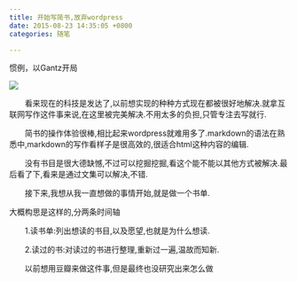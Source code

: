 ```yaml
---
title: 开始写简书,放弃wordpress
date: 2015-08-23 14:35:05 +0800
categories: 随笔

---
```

<p>惯例，以Gantz开局</p><div class="image-package"><img src="/images/698777-430be2497960c5a0.png" data-original-src="http://upload-images.jianshu.io/upload_images/698777-430be2497960c5a0.png" data-image-slug="430be2497960c5a0" data-width="800" data-height="800"><br><div class="image-caption"></div></div><p>　　看来现在的科技是发达了,以前想实现的种种方式现在都被很好地解决.就拿互联网写作这件事来说,在这里被完美解决.不用太多的负担,只管专注去写就行.</p><p>　　简书的操作体验很棒,相比起来wordpress就难用多了.markdown的语法在熟悉中,markdown的写作看样子是很高效的,很适合html这种内容的编辑.</p><p>　　没有书目是很大德缺憾,不过可以挖掘挖掘,看这个能不能以其他方式被解决.最后看了下,看来是通过文集可以解决,不错.</p><p>　　接下来,我想从我一直想做的事情开始,就是做一个书单.</p><p>大概构思是这样的,分两条时间轴</p><p>　　1.读书单:列出想读的书目,以及愿望,也就是为什么想读.</p><p>　　2.读过的书:对读过的书进行整理,重新过一遍,温故而知新.</p><p>　　以前想用豆瓣来做这件事,但是最终也没研究出来怎么做</p><p><br></p><div class="image-caption"></div>